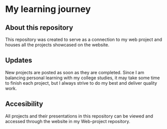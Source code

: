 # My learning journey

## About this repository  
This repository was created to serve as a connection to my web project and houses all the projects showcased on the website.

## Updates
New projects are posted as soon as they are completed. Since I am balancing personal learning with my college studies, it may take some time to finish each project, but I always strive to do my best and deliver quality work.

## Accesibility
All projects and their presentations in this repository can be viewed and accessed through the website in my Web-project repository.


 

